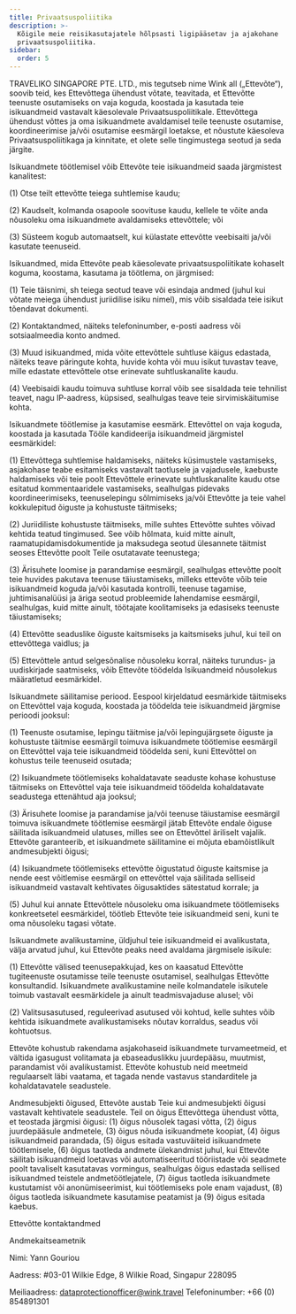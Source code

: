 ```yaml
---
title: Privaatsuspoliitika
description: >-
  Kõigile meie reisikasutajatele hõlpsasti ligipääsetav ja ajakohane
  privaatsuspoliitika.
sidebar:
  order: 5
---
```

TRAVELIKO SINGAPORE PTE. LTD., mis tegutseb nime Wink all („Ettevõte“), soovib teid, kes Ettevõttega ühendust võtate, teavitada, et Ettevõtte teenuste osutamiseks on vaja koguda, koostada ja kasutada teie isikuandmeid vastavalt käesolevale Privaatsuspoliitikale. Ettevõttega ühendust võttes ja oma isikuandmete avaldamisel teile teenuste osutamise, koordineerimise ja/või osutamise eesmärgil loetakse, et nõustute käesoleva Privaatsuspoliitikaga ja kinnitate, et olete selle tingimustega seotud ja seda järgite.

Isikuandmete töötlemisel võib Ettevõte teie isikuandmeid saada järgmistest kanalitest:

(1) Otse teilt ettevõtte teiega suhtlemise kaudu;

(2) Kaudselt, kolmanda osapoole soovituse kaudu, kellele te võite anda nõusoleku oma isikuandmete avaldamiseks ettevõttele; või

(3) Süsteem kogub automaatselt, kui külastate ettevõtte veebisaiti ja/või kasutate teenuseid.

Isikuandmed, mida Ettevõte peab käesolevate privaatsuspoliitikate kohaselt koguma, koostama, kasutama ja töötlema, on järgmised:

(1) Teie täisnimi, sh teiega seotud teave või esindaja andmed (juhul kui võtate meiega ühendust juriidilise isiku nimel), mis võib sisaldada teie isikut tõendavat dokumenti.

(2) Kontaktandmed, näiteks telefoninumber, e-posti aadress või sotsiaalmeedia konto andmed.

(3) Muud isikuandmed, mida võite ettevõttele suhtluse käigus edastada, näiteks teave päringute kohta, huvide kohta või muu isikut tuvastav teave, mille edastate ettevõttele otse erinevate suhtluskanalite kaudu.

(4) Veebisaidi kaudu toimuva suhtluse korral võib see sisaldada teie tehnilist teavet, nagu IP-aadress, küpsised, sealhulgas teave teie sirvimiskäitumise kohta.

Isikuandmete töötlemise ja kasutamise eesmärk. Ettevõttel on vaja koguda, koostada ja kasutada Tööle kandideerija isikuandmeid järgmistel eesmärkidel:

(1) Ettevõttega suhtlemise haldamiseks, näiteks küsimustele vastamiseks, asjakohase teabe esitamiseks vastavalt taotlusele ja vajadusele, kaebuste haldamiseks või teie poolt Ettevõttele erinevate suhtluskanalite kaudu otse esitatud kommentaaridele vastamiseks, sealhulgas pidevaks koordineerimiseks, teenuselepingu sõlmimiseks ja/või Ettevõtte ja teie vahel kokkulepitud õiguste ja kohustuste täitmiseks;

(2) Juriidiliste kohustuste täitmiseks, mille suhtes Ettevõtte suhtes võivad kehtida teatud tingimused. See võib hõlmata, kuid mitte ainult, raamatupidamisdokumentide ja maksudega seotud ülesannete täitmist seoses Ettevõtte poolt Teile osutatavate teenustega;

(3) Ärisuhete loomise ja parandamise eesmärgil, sealhulgas ettevõtte poolt teie huvides pakutava teenuse täiustamiseks, milleks ettevõte võib teie isikuandmeid koguda ja/või kasutada kontrolli, teenuse tagamise, juhtimisanalüüsi ja äriga seotud probleemide lahendamise eesmärgil, sealhulgas, kuid mitte ainult, töötajate koolitamiseks ja edasiseks teenuste täiustamiseks;

(4) Ettevõtte seaduslike õiguste kaitsmiseks ja kaitsmiseks juhul, kui teil on ettevõttega vaidlus; ja

(5) Ettevõttele antud selgesõnalise nõusoleku korral, näiteks turundus- ja uudiskirjade saatmiseks, võib Ettevõte töödelda Isikuandmeid nõusolekus määratletud eesmärkidel.

Isikuandmete säilitamise periood. Eespool kirjeldatud eesmärkide täitmiseks on Ettevõttel vaja koguda, koostada ja töödelda teie isikuandmeid järgmise perioodi jooksul:

(1) Teenuste osutamise, lepingu täitmise ja/või lepingujärgsete õiguste ja kohustuste täitmise eesmärgil toimuva isikuandmete töötlemise eesmärgil on Ettevõttel vaja teie isikuandmeid töödelda seni, kuni Ettevõttel on kohustus teile teenuseid osutada;

(2) Isikuandmete töötlemiseks kohaldatavate seaduste kohase kohustuse täitmiseks on Ettevõttel vaja teie isikuandmeid töödelda kohaldatavate seadustega ettenähtud aja jooksul;

(3) Ärisuhete loomise ja parandamise ja/või teenuse täiustamise eesmärgil toimuva isikuandmete töötlemise eesmärgil jätab Ettevõte endale õiguse säilitada isikuandmeid ulatuses, milles see on Ettevõttel äriliselt vajalik. Ettevõte garanteerib, et isikuandmete säilitamine ei mõjuta ebamõistlikult andmesubjekti õigusi;

(4) Isikuandmete töötlemiseks ettevõtte õigustatud õiguste kaitsmise ja nende eest võitlemise eesmärgil on ettevõttel vaja säilitada selliseid isikuandmeid vastavalt kehtivates õigusaktides sätestatud korrale; ja

(5) Juhul kui annate Ettevõttele nõusoleku oma isikuandmete töötlemiseks konkreetsetel eesmärkidel, töötleb Ettevõte teie isikuandmeid seni, kuni te oma nõusoleku tagasi võtate.

Isikuandmete avalikustamine, üldjuhul teie isikuandmeid ei avalikustata, välja arvatud juhul, kui Ettevõte peaks need avaldama järgmisele isikule:

(1) Ettevõtte välised teenusepakkujad, kes on kaasatud Ettevõtte tugiteenuste osutamisse teile teenuste osutamisel, sealhulgas Ettevõtte konsultandid. Isikuandmete avalikustamine neile kolmandatele isikutele toimub vastavalt eesmärkidele ja ainult teadmisvajaduse alusel; või

(2) Valitsusasutused, reguleerivad asutused või kohtud, kelle suhtes võib kehtida isikuandmete avalikustamiseks nõutav korraldus, seadus või kohtuotsus.

Ettevõte kohustub rakendama asjakohaseid isikuandmete turvameetmeid, et vältida igasugust volitamata ja ebaseaduslikku juurdepääsu, muutmist, parandamist või avalikustamist. Ettevõte kohustub neid meetmeid regulaarselt läbi vaatama, et tagada nende vastavus standarditele ja kohaldatavatele seadustele.

Andmesubjekti õigused, Ettevõte austab Teie kui andmesubjekti õigusi vastavalt kehtivatele seadustele. Teil on õigus Ettevõttega ühendust võtta, et teostada järgmisi õigusi: (1) õigus nõusolek tagasi võtta, (2) õigus juurdepääsule andmetele, (3) õigus nõuda isikuandmete koopiat, (4) õigus isikuandmeid parandada, (5) õigus esitada vastuväiteid isikuandmete töötlemisele, (6) õigus taotleda andmete ülekandmist juhul, kui Ettevõte säilitab isikuandmeid loetavas või automatiseeritud tööriistade või seadmete poolt tavaliselt kasutatavas vormingus, sealhulgas õigus edastada sellised isikuandmed teistele andmetöötlejatele, (7) õigus taotleda isikuandmete kustutamist või anonümiseerimist, kui töötlemiseks pole enam vajadust, (8) õigus taotleda isikuandmete kasutamise peatamist ja (9) õigus esitada kaebus.

Ettevõtte kontaktandmed

Andmekaitseametnik

Nimi: Yann Gouriou

Aadress: #03-01 Wilkie Edge, 8 Wilkie Road, Singapur 228095

Meiliaadress: dataprotectionofficer@wink.travel
Telefoninumber: +66 (0) 854891301

